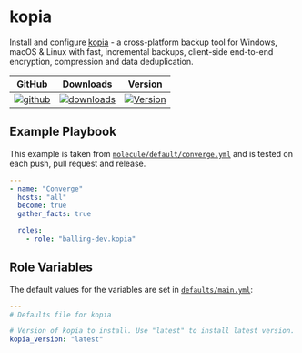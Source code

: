 # kopia

Install and configure [kopia](https://github.com/kopia/kopia) - a cross-platform
backup tool for Windows, macOS & Linux with fast, incremental backups,
client-side end-to-end encryption, compression and data deduplication.

|GitHub|Downloads|Version|
|------|---------|-------|
|[![github](https://github.com/balling-dev/ansible-role-kopia/workflows/Continuous%20Integration/badge.svg)](https://github.com/balling-dev/ansible-role-kopia/actions)|[![downloads](https://img.shields.io/ansible/role/d/balling-dev/kopia)](https://galaxy.ansible.com/ui/standalone/roles/balling-dev/kopia)|[![Version](https://img.shields.io/github/release/balling-dev/ansible-role-kopia.svg)](https://github.com/balling-dev/ansible-role-kopia/releases/)|

## Example Playbook

This example is taken from
[`molecule/default/converge.yml`](
https://github.com/balling-dev/ansible-role-kopia/blob/main/molecule/default/converge.yml)
and is tested on each push, pull request and release.

```yaml
---
- name: "Converge"
  hosts: "all"
  become: true
  gather_facts: true

  roles:
    - role: "balling-dev.kopia"
```

## Role Variables

The default values for the variables are set in
[`defaults/main.yml`](https://github.com/balling-dev/ansible-role-kopia/blob/main/defaults/main.yml):

```yaml
---
# Defaults file for kopia

# Version of kopia to install. Use "latest" to install latest version.
kopia_version: "latest"
```
